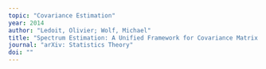 ```yaml
---
topic: "Covariance Estimation"
year: 2014
author: "Ledoit, Olivier; Wolf, Michael"
title: "Spectrum Estimation: A Unified Framework for Covariance Matrix Estimation and PCA in Large Dimensions"
journal: "arXiv: Statistics Theory"
doi: ""
---
```

